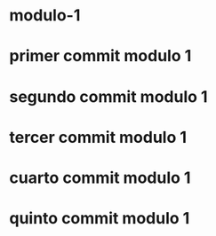 # modulo-1

# primer commit modulo 1

# segundo commit modulo 1

# tercer commit modulo 1

# cuarto commit modulo 1

# quinto commit modulo 1